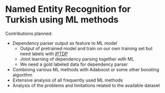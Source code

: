 # Named Entity Recognition for Turkish using ML methods

Contributions planned:

* Dependency parser output as feature to ML model
  - Output of pretrained model and train on our own training set but need labels with [jPTDP](https://github.com/datquocnguyen/jPTDP)
  * Joint learning of dependency parsing together with ML
  - We need a gold labeled data for dependency parser
* Combining various ML methods with Adaboost or some other boosting algorithm
* Extensive analysis of all frequently used ML methods
* Analysis of the problems and limitations related to the available dataset

